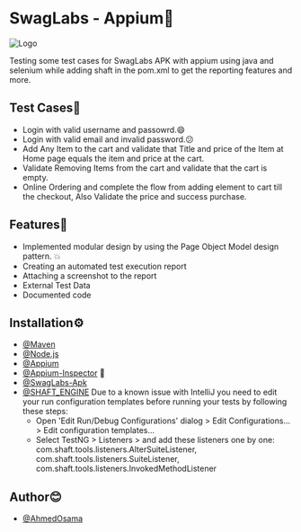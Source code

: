 # SwagLabs - Appium:robot:
![Logo](https://www.saucedemo.com/static/media/Login_Bot_graphic.20658452.png)

 Testing some test cases for SwagLabs APK with appium using java and selenium while adding shaft in the pom.xml to get the reporting features and more. 



 ## Test Cases:dart:


 - Login with valid username and passowrd.:smile:
 - Login with valid email and invalid password.:confused:
 - Add Any Item to the cart and validate that Title and price of the Item at Home page equals the item and price at the cart.
 - Validate Removing Items from the cart and validate that the cart is empty.
 - Online Ordering and complete the flow from adding element to cart till the checkout, Also Validate the price and success purchase.




## Features:star2:

- Implemented modular design by using the Page Object Model design pattern. :boom:
- Creating an automated test execution report
- Attaching a screenshot to the report
- External Test Data
- Documented code



## Installation:gear:

  - [@Maven](https://mvnrepository.com/)
  - [@Node.js](https://nodejs.org/en/download/)
  - [@Appium](https://github.com/appium/appium-desktop/releases/tag/v1.22.3-4)
  - [@Appium-Inspector](https://github.com/appium/appium-inspector/releases) :robot:
  - [@SwagLabs-Apk](https://github.com/saucelabs/sample-app-mobile/releases/download/2.2.0/Android.SauceLabs.Mobile.Sample.app.2.2.0.apk)
  - [@SHAFT_ENGINE](https://github.com/ShaftHQ/SHAFT_ENGINE)
        Due to a known issue with IntelliJ you need to edit your run configuration templates before running your tests by following these steps:
    - Open 'Edit Run/Debug Configurations' dialog > Edit Configurations... > Edit configuration templates...
    - Select TestNG > Listeners > and add these listeners one by one:
        com.shaft.tools.listeners.AlterSuiteListener, com.shaft.tools.listeners.SuiteListener, com.shaft.tools.listeners.InvokedMethodListener

## Author:blush:

- [@AhmedOsama](https://github.com/Ahmed-Osama18)